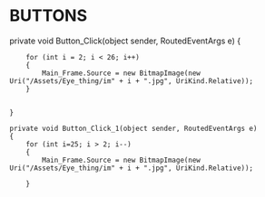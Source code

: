 # BUTTONS

private void Button_Click(object sender, RoutedEventArgs e)
    {

        for (int i = 2; i < 26; i++)
        {
            Main_Frame.Source = new BitmapImage(new Uri("/Assets/Eye_thing/im" + i + ".jpg", UriKind.Relative));
        }


    }

    private void Button_Click_1(object sender, RoutedEventArgs e)
    {
        for (int i=25; i > 2; i--)
        {
            Main_Frame.Source = new BitmapImage(new Uri("/Assets/Eye_thing/im" + i + ".jpg", UriKind.Relative));

        }
